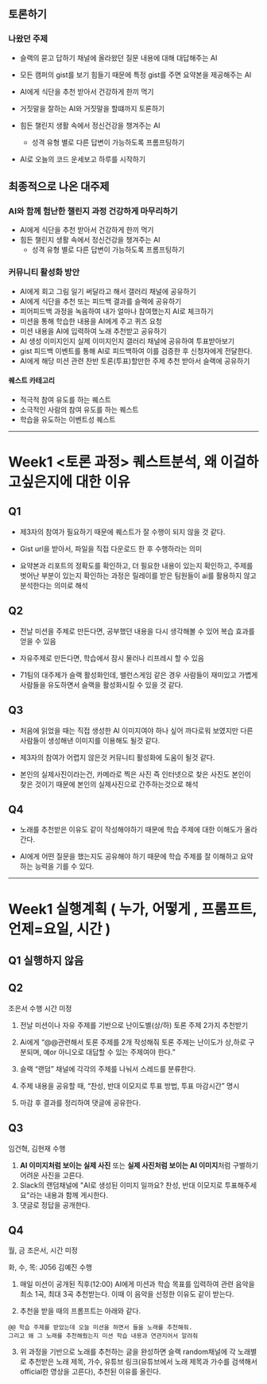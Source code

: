 ## 토론하기
### 나왔던 주제
- 슬랙의 묻고 답하기 채널에 올라왔던 질문 내용에 대해 대답해주는 AI 
- 모든 캠퍼의 gist를 보기 힘들기 때문에 특정 gist를 주면 요약본을 제공해주는 AI
- AI에게 식단을 추천 받아서 건강하게 한끼 먹기
- 거짓말을 잘하는 AI와 거짓말을 할떄까지 토론하기
- 힘든 챌린지 생활 속에서 정신건강을 챙겨주는 AI 
    - 성격 유형 별로 다른 답변이 가능하도록 프롬프팅하기

- AI로 오늘의 코드 운세보고 하루를 시작하기


## 최종적으로 나온 대주제
### AI와 함께 험난한 챌린지 과정 건강하게 마무리하기
- AI에게 식단을 추천 받아서 건강하게 한끼 먹기
- 힘든 챌린지 생활 속에서 정신건강을 챙겨주는 AI 
    - 성격 유형 별로 다른 답변이 가능하도록 프롬프팅하기

### 커뮤니티 활성화 방안 
- AI에게 회고 그림 일기 써달라고 해서 갤러리 채널에 공유하기
- AI에게 식단을 추천 또는 피드백 결과를 슬랙에 공유하기
- 피어피드백 과정을 녹음하여 내가 얼마나 참여했는지 AI로 체크하기
- 미션을 통해 학습한 내용을 AI에게 주고 퀴즈 요청
- 미션 내용을 AI에 입력하여 노래 추천받고 공유하기 
- AI 생성 이미지인지 실제 이미지인지 갤러리 채널에 공유하여 투표받아보기
- gist 피드백 이벤트를 통해 AI로 피드백하여 이를 검증한 후 신청자에게 전달한다. 
- AI에게 해당 미션 관련 찬반 토론(투표)할만한 주제 추천 받아서 슬랙에 공유하기 

#### 퀘스트 카테고리
- 적극적 참여 유도를 하는 퀘스트
- 소극적인 사람의 참여 유도를 하는 퀘스트
- 학습을 유도하는 이벤트성 퀘스트 


---

# Week1 <토론 과정> 퀘스트분석, 왜 이걸하고싶은지에 대한 이유

## Q1
- 제3자의 참여가 필요하기 때문에 퀘스트가 잘 수행이 되지 않을 것 같다.

- Gist url을 받아서, 파일을 직접 다운로드 한 후 수행하라는 의미

- 요약본과 리포트의 정확도를 확인하고, 더 필요한 내용이 있는지 확인하고, 주제를 벗어난 부분이 있는지 확인하는 과정은 릴레이를 받은 팀원들이 ai를 활용하지 않고 분석한다는 의미로 해석

## Q2
- 전날 미션을 주제로 만든다면, 공부했던 내용을 다시 생각해볼 수 있어 복습 효과를 얻을 수 있음

- 자유주제로 만든다면, 학습에서 잠시 물러나 리프레시 할 수 있음

- 71팀의 대주제가 슬랙 활성화인데, 밸런스게임 같은 경우 사람들이 재미있고 가볍게 사람들을 유도하면서 슬랙을 활성화시킬 수 있을 것 같다.

## Q3
- 처음에 읽었을 때는 직접 생성한 AI 이미지여야 하나 싶어 까다로워 보였지만 다른 사람들이 생성해낸 이미지를 이용해도 될것 같다.

- 제3자의 참여가 어렵지 않은것 커뮤니티 활성화에 도움이 될것 같다.

- 본인의 실제사진이라는건, 카메라로 찍은 사진 즉 인터넷으로 찾은 사진도 본인이 찾은 것이기 때문에 본인의 실제사진으로 간주하는것으로 해석

## Q4
- 노래를 추천받은 이유도 같이 작성해야하기 때문에 학습 주제에 대한 이해도가 올라간다.

- AI에게 어떤 질문을 했는지도 공유해야 하기 때문에 학습 주제를 잘 이해하고 요약하는 능력을 기를 수 있다.

---

# 

# Week1 실행계획 ( 누가, 어떻게 , 프롬프트, 언제=요일, 시간 )

## Q1 실행하지 않음

## Q2
조은서 수행 시간 미정

1. 전날 미션이나 자유 주제를 기반으로 난이도별(상/하) 토론 주제 2가지 추천받기

2. Ai에게 “@@관련해서 토론 주제를 2개 작성해줘 토론 주제는 난이도가 상,하로 구분되며, 예or 아니오로 대답할 수 있는 주제여야 한다.”

3. 슬랙 “랜덤” 채널에 각각의 주제를 나눠서 스레드를 분류한다.

4. 주제 내용을 공유할 때, “찬성, 반대 이모지로 투표 방법, 투표 마감시간” 명시

5. 마감 후 결과를 정리하여 댓글에 공유한다.

## Q3
임건혁, 김현재 수행

1. **AI 이미지처럼 보이는 실제 사진** 또는 **실제 사진처럼 보이는 AI 이미지**처럼 구별하기 어려운 사진을 고른다.
2. Slack의 랜덤채널에 "AI로 생성된 이미지 일까요? 찬성, 반대 이모지로 투표해주세요"라는 내용과 함께 게시한다.
3. 댓글로 정답을 공개한다.

## Q4
월, 금 조은서, 시간 미정

화, 수, 목: J056 김예진 수행

1. 매일 미션이 공개된 직후(12:00) AI에게 미션과 학습 목표를 입력하여 관련 음악을 최소 1곡, 최대 3곡 추천받는다. 이때 이 음악을 선정한 이유도 같이 받는다.

2. 추천을 받을 때의 프롬프트는 아래와 같다.

```
@@ 학습 주제를 받았는데 오늘 미션을 하면서 들을 노래를 추천해줘.
그리고 왜 그 노래를 추천해줬는지 미션 학습 내용과 연관지어서 알려줘
```

3. 위 과정을 기반으로 노래를 추천하는 글을 완성하면 슬랙 random채널에 각 노래별로 추천받은 노래 제목, 가수, 유튜브 링크(유튜브에서 노래 제목과 가수를 검색해서 official한 영상을 고른다), 추천된 이유를 올린다.
